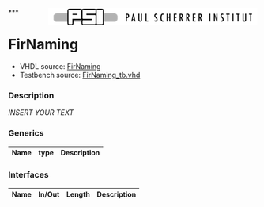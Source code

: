 <img align="right" src="../../doc/psi_logo.png">
***

# FirNaming

 - VHDL source: [FirNaming](../../hdl/FirNaming.txt)
 - Testbench source: [FirNaming_tb.vhd](../../testbench/FirNaming_tb/FirNaming_tb.vhd)

### Description
*INSERT YOUR TEXT*

### Generics
| Name   | type   | Description   |
|--------|--------|---------------|

### Interfaces
| Name   | In/Out   | Length   | Description   |
|--------|----------|----------|---------------|
